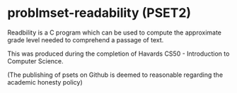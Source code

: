 # problmset-readability (PSET2)

Readbility is a C program which can be used to compute the approximate grade level needed to comprehend a passage of text.

This was produced during the completion of Havards CS50 - Introduction to Computer Science.

(The publishing of psets on Github is deemed to reasonable regarding the academic honesty policy) 
